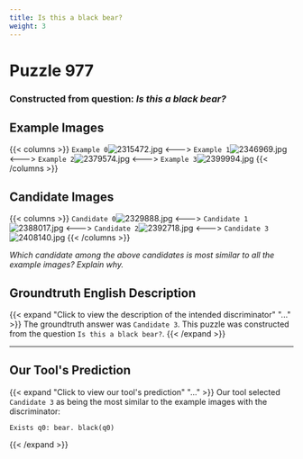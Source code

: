 ```yaml
---
title: Is this a black bear?
weight: 3
---
```


# Puzzle 977
### Constructed from question: _Is this a black bear?_


## Example Images
{{< columns >}}
`Example 0`![2315472.jpg](/gqa_images/2315472.jpg)
<--->
`Example 1`![2346969.jpg](/gqa_images/2346969.jpg)
<--->
`Example 2`![2379574.jpg](/gqa_images/2379574.jpg)
<--->
`Example 3`![2399994.jpg](/gqa_images/2399994.jpg)
{{< /columns >}}

## Candidate Images
{{< columns >}}
`Candidate 0`![2329888.jpg](/gqa_images/2329888.jpg)
<--->
`Candidate 1`![2388017.jpg](/gqa_images/2388017.jpg)
<--->
`Candidate 2`![2392718.jpg](/gqa_images/2392718.jpg)
<--->
`Candidate 3`![2408140.jpg](/gqa_images/2408140.jpg)
{{< /columns >}}

*Which candidate among the above candidates is most similar to all the example images? Explain why.*

## Groundtruth English Description

{{< expand "Click to view the description of the intended discriminator" "..." >}}
The groundtruth answer was `Candidate 3`. This puzzle was constructed from the question `Is this a black bear?`.
{{< /expand >}}

---

## Our Tool's Prediction

{{< expand "Click to view our tool's prediction" "..." >}}
Our tool selected `Candidate 3` as being the most similar to the example images with the discriminator:
```plaintext
Exists q0: bear. black(q0)
```
{{< /expand >}}
